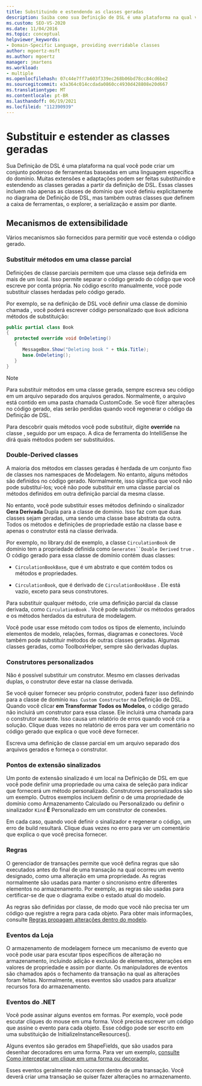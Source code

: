 ```yaml
---
title: Substituindo e estendendo as classes geradas
description: Saiba como sua Definição de DSL é uma plataforma na qual você pode criar um conjunto poderoso de ferramentas baseadas em um idioma específico do domínio.
ms.custom: SEO-VS-2020
ms.date: 11/04/2016
ms.topic: conceptual
helpviewer_keywords:
- Domain-Specific Language, providing overridable classes
author: mgoertz-msft
ms.author: mgoertz
manager: jmartens
ms.workload:
- multiple
ms.openlocfilehash: 07c44e7ff7a603f339ec268b06bd78cc84cd6be2
ms.sourcegitcommit: e3a364c014ccdada0860cc4930d428808e20d667
ms.translationtype: MT
ms.contentlocale: pt-BR
ms.lasthandoff: 06/19/2021
ms.locfileid: "112390939"
---
```

# <a name="override-and-extend-the-generated-classes"></a>Substituir e estender as classes geradas

Sua Definição de DSL é uma plataforma na qual você pode criar um conjunto poderoso de ferramentas baseadas em uma linguagem específica do domínio. Muitas extensões e adaptações podem ser feitas substituindo e estendendo as classes geradas a partir da definição de DSL. Essas classes incluem não apenas as classes de domínio que você definiu explicitamente no diagrama de Definição de DSL, mas também outras classes que definem a caixa de ferramentas, o explorer, a serialização e assim por diante.

## <a name="extensibility-mechanisms"></a>Mecanismos de extensibilidade

Vários mecanismos são fornecidos para permitir que você estenda o código gerado.

### <a name="override-methods-in-a-partial-class"></a>Substituir métodos em uma classe parcial

Definições de classe parciais permitem que uma classe seja definida em mais de um local. Isso permite separar o código gerado do código que você escreve por conta própria. No código escrito manualmente, você pode substituir classes herdadas pelo código gerado.

Por exemplo, se na definição de DSL você definir uma classe de domínio chamada , você poderá escrever código personalizado que `Book` adiciona métodos de substituição:

```csharp
public partial class Book
{
   protected override void OnDeleting()
   {
      MessageBox.Show("Deleting book " + this.Title);
      base.OnDeleting();
   }
}
```

> [!NOTE]
> Para substituir métodos em uma classe gerada, sempre escreva seu código em um arquivo separado dos arquivos gerados. Normalmente, o arquivo está contido em uma pasta chamada CustomCode. Se você fizer alterações no código gerado, elas serão perdidas quando você regenerar o código da Definição de DSL.

Para descobrir quais métodos você pode substituir, digite **override** na classe , seguido por um espaço. A dica de ferramenta do IntelliSense lhe dirá quais métodos podem ser substituídos.

### <a name="double-derived-classes"></a>Double-Derived classes

A maioria dos métodos em classes geradas é herdada de um conjunto fixo de classes nos namespaces de Modelagem. No entanto, alguns métodos são definidos no código gerado. Normalmente, isso significa que você não pode substituí-los; você não pode substituir em uma classe parcial os métodos definidos em outra definição parcial da mesma classe.

No entanto, você pode substituir esses métodos definindo o sinalizador **Gera Derivada** Dupla para a classe de domínio. Isso faz com que duas classes sejam geradas, uma sendo uma classe base abstrata da outra. Todos os métodos e definições de propriedade estão na classe base e apenas o construtor está na classe derivada.

Por exemplo, no library.dsl de exemplo, a classe `CirculationBook` de domínio tem a propriedade definida como `Generates``Double Derived` `true` . O código gerado para essa classe de domínio contém duas classes:

- `CirculationBookBase`, que é um abstrato e que contém todos os métodos e propriedades.

- `CirculationBook`, que é derivado de `CirculationBookBase` . Ele está vazio, exceto para seus construtores.

Para substituir qualquer método, crie uma definição parcial da classe derivada, como `CirculationBook` . Você pode substituir os métodos gerados e os métodos herdados da estrutura de modelagem.

Você pode usar esse método com todos os tipos de elemento, incluindo elementos de modelo, relações, formas, diagramas e conectores. Você também pode substituir métodos de outras classes geradas. Algumas classes geradas, como ToolboxHelper, sempre são derivadas duplas.

### <a name="custom-constructors"></a>Construtores personalizados

Não é possível substituir um construtor. Mesmo em classes derivadas duplas, o construtor deve estar na classe derivada.

Se você quiser fornecer seu próprio construtor, poderá fazer isso definindo para a classe de domínio `Has Custom Constructor` na Definição de DSL. Quando você clicar **em Transformar Todos os Modelos**, o código gerado não incluirá um construtor para essa classe. Ele incluirá uma chamada para o construtor ausente. Isso causa um relatório de erros quando você cria a solução. Clique duas vezes no relatório de erros para ver um comentário no código gerado que explica o que você deve fornecer.

Escreva uma definição de classe parcial em um arquivo separado dos arquivos gerados e forneça o construtor.

### <a name="flagged-extension-points"></a>Pontos de extensão sinalizados

Um ponto de extensão sinalizado é um local na Definição de DSL em que você pode definir uma propriedade ou uma caixa de seleção para indicar que fornecerá um método personalizado. Construtores personalizados são um exemplo. Outros exemplos incluem definir o de uma propriedade de domínio como Armazenamento Calculado ou Personalizado ou definir o sinalizador `Kind` **É** Personalizado em um construtor de conexões.

Em cada caso, quando você definir o sinalizador e regenerar o código, um erro de build resultará. Clique duas vezes no erro para ver um comentário que explica o que você precisa fornecer.

### <a name="rules"></a>Regras

O gerenciador de transações permite que você defina regras que são executados antes do final de uma transação na qual ocorreu um evento designado, como uma alteração em uma propriedade. As regras normalmente são usadas para manter o sincronismo entre diferentes elementos no armazenamento. Por exemplo, as regras são usadas para certificar-se de que o diagrama exibe o estado atual do modelo.

As regras são definidas por classe, de modo que você não precisa ter um código que registre a regra para cada objeto. Para obter mais informações, consulte [Regras propagam alterações dentro do modelo](../modeling/rules-propagate-changes-within-the-model.md).

### <a name="store-events"></a>Eventos da Loja

O armazenamento de modelagem fornece um mecanismo de evento que você pode usar para escutar tipos específicos de alteração no armazenamento, incluindo adição e exclusão de elementos, alterações em valores de propriedade e assim por diante. Os manipuladores de eventos são chamados após o fechamento da transação na qual as alterações foram feitas. Normalmente, esses eventos são usados para atualizar recursos fora do armazenamento.

### <a name="net-events"></a>Eventos do .NET

Você pode assinar alguns eventos em formas. Por exemplo, você pode escutar cliques do mouse em uma forma. Você precisa escrever um código que assine o evento para cada objeto. Esse código pode ser escrito em uma substituição de InitializeInstanceResources().

Alguns eventos são gerados em ShapeFields, que são usados para desenhar decoradores em uma forma. Para ver um exemplo, [consulte Como interceptar um clique em uma forma ou decorador.](../modeling/how-to-intercept-a-click-on-a-shape-or-decorator.md)

Esses eventos geralmente não ocorrem dentro de uma transação. Você deverá criar uma transação se quiser fazer alterações no armazenamento.
